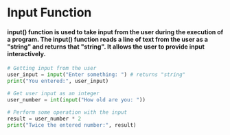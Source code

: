 # Input Function

#### input() function is used to take input from the user during the execution of a program. The input() function reads a line of text from the user as a "string" and returns that "string". It allows the user to provide input interactively.

```py
# Getting input from the user
user_input = input("Enter something: ") # returns "string"
print("You entered:", user_input)
```

```py
# Get user input as an integer
user_number = int(input("How old are you: "))

# Perform some operation with the input
result = user_number * 2
print("Twice the entered number:", result)
```
